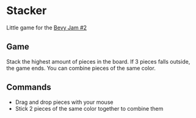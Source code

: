 # Stacker

Little game for the [Bevy Jam #2](https://itch.io/jam/bevy-jam-2)


## Game

Stack the highest amount of pieces in the board.
If 3 pieces falls outside, the game ends.
You can combine pieces of the same color.

## Commands

- Drag and drop pieces with your mouse
- Stick 2 pieces of the same color together to combine them
